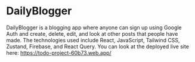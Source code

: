 # DailyBlogger
DailyBlogger is a blogging app where anyone can sign up using Google Auth and create, delete, edit, and look at other posts that people have made. The technologies used include React, JavaScript, Tailwind CSS, Zustand, Firebase, and React Query. You can look at the deployed live site here: https://todo-project-60b73.web.app/
